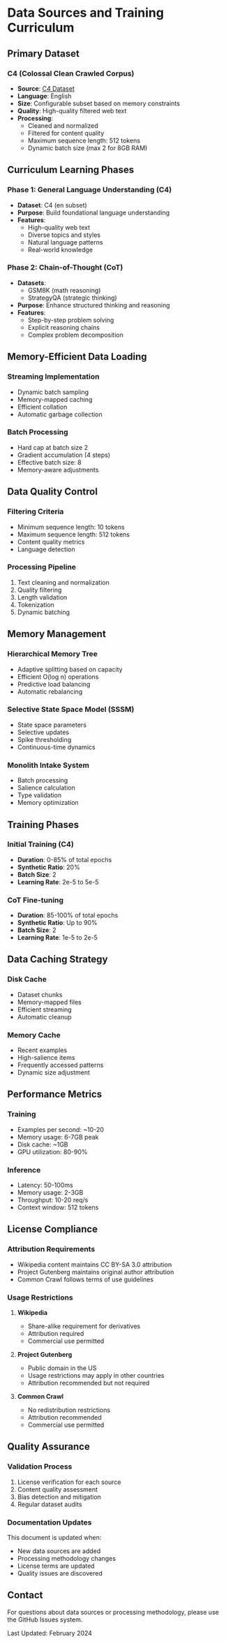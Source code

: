 # Data Sources and Training Curriculum

## Primary Dataset

### C4 (Colossal Clean Crawled Corpus)
- **Source**: [C4 Dataset](https://huggingface.co/datasets/c4)
- **Language**: English
- **Size**: Configurable subset based on memory constraints
- **Quality**: High-quality filtered web text
- **Processing**: 
  - Cleaned and normalized
  - Filtered for content quality
  - Maximum sequence length: 512 tokens
  - Dynamic batch size (max 2 for 8GB RAM)

## Curriculum Learning Phases

### Phase 1: General Language Understanding (C4)
- **Dataset**: C4 (en subset)
- **Purpose**: Build foundational language understanding
- **Features**:
  - High-quality web text
  - Diverse topics and styles
  - Natural language patterns
  - Real-world knowledge

### Phase 2: Chain-of-Thought (CoT)
- **Datasets**: 
  - GSM8K (math reasoning)
  - StrategyQA (strategic thinking)
- **Purpose**: Enhance structured thinking and reasoning
- **Features**:
  - Step-by-step problem solving
  - Explicit reasoning chains
  - Complex problem decomposition

## Memory-Efficient Data Loading

### Streaming Implementation
- Dynamic batch sampling
- Memory-mapped caching
- Efficient collation
- Automatic garbage collection

### Batch Processing
- Hard cap at batch size 2
- Gradient accumulation (4 steps)
- Effective batch size: 8
- Memory-aware adjustments

## Data Quality Control

### Filtering Criteria
- Minimum sequence length: 10 tokens
- Maximum sequence length: 512 tokens
- Content quality metrics
- Language detection

### Processing Pipeline
1. Text cleaning and normalization
2. Quality filtering
3. Length validation
4. Tokenization
5. Dynamic batching

## Memory Management

### Hierarchical Memory Tree
- Adaptive splitting based on capacity
- Efficient O(log n) operations
- Predictive load balancing
- Automatic rebalancing

### Selective State Space Model (SSSM)
- State space parameters
- Selective updates
- Spike thresholding
- Continuous-time dynamics

### Monolith Intake System
- Batch processing
- Salience calculation
- Type validation
- Memory optimization

## Training Phases

### Initial Training (C4)
- **Duration**: 0-85% of total epochs
- **Synthetic Ratio**: 20%
- **Batch Size**: 2
- **Learning Rate**: 2e-5 to 5e-5

### CoT Fine-tuning
- **Duration**: 85-100% of total epochs
- **Synthetic Ratio**: Up to 90%
- **Batch Size**: 2
- **Learning Rate**: 1e-5 to 2e-5

## Data Caching Strategy

### Disk Cache
- Dataset chunks
- Memory-mapped files
- Efficient streaming
- Automatic cleanup

### Memory Cache
- Recent examples
- High-salience items
- Frequently accessed patterns
- Dynamic size adjustment

## Performance Metrics

### Training
- Examples per second: ~10-20
- Memory usage: 6-7GB peak
- Disk cache: ~1GB
- GPU utilization: 80-90%

### Inference
- Latency: 50-100ms
- Memory usage: 2-3GB
- Throughput: 10-20 req/s
- Context window: 512 tokens

## License Compliance

### Attribution Requirements
- Wikipedia content maintains CC BY-SA 3.0 attribution
- Project Gutenberg maintains original author attribution
- Common Crawl follows terms of use guidelines

### Usage Restrictions
1. **Wikipedia**
   - Share-alike requirement for derivatives
   - Attribution required
   - Commercial use permitted

2. **Project Gutenberg**
   - Public domain in the US
   - Usage restrictions may apply in other countries
   - Attribution recommended but not required

3. **Common Crawl**
   - No redistribution restrictions
   - Attribution recommended
   - Commercial use permitted

## Quality Assurance

### Validation Process
1. License verification for each source
2. Content quality assessment
3. Bias detection and mitigation
4. Regular dataset audits

### Documentation Updates
This document is updated when:
- New data sources are added
- Processing methodology changes
- License terms are updated
- Quality issues are discovered

## Contact
For questions about data sources or processing methodology, please use the GitHub Issues system.

Last Updated: February 2024 
